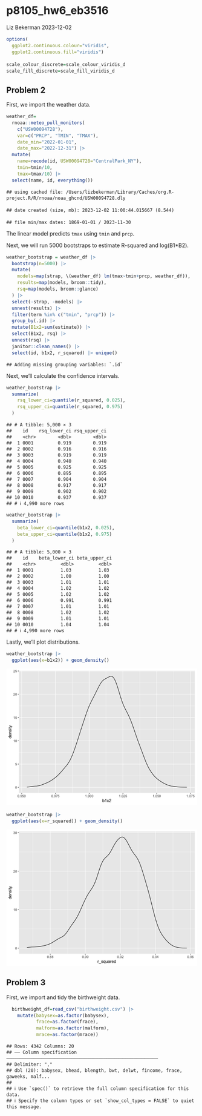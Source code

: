 p8105_hw6_eb3516
================
Liz Bekerman
2023-12-02

``` r
options(
  ggplot2.continuous.colour="viridis",
  ggplot2.continuous.fill="viridis")

scale_colour_discrete=scale_colour_viridis_d
scale_fill_discrete=scale_fill_viridis_d
```

## Problem 2

First, we import the weather data.

``` r
weather_df=
  rnoaa::meteo_pull_monitors(
    c("USW00094728"),
    var=c("PRCP", "TMIN", "TMAX"),
    date_min="2022-01-01",
    date_max="2022-12-31") |>
  mutate(
    name=recode(id, USW00094728="CentralPark_NY"),
    tmin=tmin/10,
    tmax=tmax/10) |>
  select(name, id, everything())
```

    ## using cached file: /Users/lizbekerman/Library/Caches/org.R-project.R/R/rnoaa/noaa_ghcnd/USW00094728.dly

    ## date created (size, mb): 2023-12-02 11:00:44.015667 (8.544)

    ## file min/max dates: 1869-01-01 / 2023-11-30

The linear model predicts `tmax` using `tmin` and `prcp`.

Next, we will run 5000 bootstraps to estimate R-squared and log(B1\*B2).

``` r
weather_bootstrap = weather_df |>
  bootstrap(n=5000) |>
  mutate(
    models=map(strap, \(weather_df) lm(tmax~tmin+prcp, weather_df)),
    results=map(models, broom::tidy),
    rsq=map(models, broom::glance)
  ) |>
  select(-strap, -models) |>
  unnest(results) |>
  filter(term %in% c("tmin", "prcp")) |>
  group_by(.id) |>
  mutate(B1x2=sum(estimate)) |>
  select(B1x2, rsq) |>
  unnest(rsq) |>
  janitor::clean_names() |>
  select(id, b1x2, r_squared) |> unique()
```

    ## Adding missing grouping variables: `.id`

Next, we’ll calculate the confidence intervals.

``` r
weather_bootstrap |>
  summarize(
    rsq_lower_ci=quantile(r_squared, 0.025),
    rsq_upper_ci=quantile(r_squared, 0.975)
  )
```

    ## # A tibble: 5,000 × 3
    ##    id    rsq_lower_ci rsq_upper_ci
    ##    <chr>        <dbl>        <dbl>
    ##  1 0001         0.919        0.919
    ##  2 0002         0.916        0.916
    ##  3 0003         0.919        0.919
    ##  4 0004         0.940        0.940
    ##  5 0005         0.925        0.925
    ##  6 0006         0.895        0.895
    ##  7 0007         0.904        0.904
    ##  8 0008         0.917        0.917
    ##  9 0009         0.902        0.902
    ## 10 0010         0.937        0.937
    ## # ℹ 4,990 more rows

``` r
weather_bootstrap |>
  summarize(
    beta_lower_ci=quantile(b1x2, 0.025),
    beta_upper_ci=quantile(b1x2, 0.975)
  )
```

    ## # A tibble: 5,000 × 3
    ##    id    beta_lower_ci beta_upper_ci
    ##    <chr>         <dbl>         <dbl>
    ##  1 0001          1.03          1.03 
    ##  2 0002          1.00          1.00 
    ##  3 0003          1.01          1.01 
    ##  4 0004          1.02          1.02 
    ##  5 0005          1.02          1.02 
    ##  6 0006          0.991         0.991
    ##  7 0007          1.01          1.01 
    ##  8 0008          1.02          1.02 
    ##  9 0009          1.01          1.01 
    ## 10 0010          1.04          1.04 
    ## # ℹ 4,990 more rows

Lastly, we’ll plot distributions.

``` r
weather_bootstrap |>
  ggplot(aes(x=b1x2)) + geom_density()
```

![](p8105_hw6_eb3516_files/figure-gfm/unnamed-chunk-5-1.png)<!-- -->

``` r
weather_bootstrap |>
  ggplot(aes(x=r_squared)) + geom_density()
```

![](p8105_hw6_eb3516_files/figure-gfm/unnamed-chunk-5-2.png)<!-- -->

## Problem 3

First, we import and tidy the birthweight data.

``` r
  birthweight_df=read_csv("birthweight.csv") |>
    mutate(babysex=as.factor(babysex),
           frace=as.factor(frace),
           malform=as.factor(malform),
           mrace=as.factor(mrace))
```

    ## Rows: 4342 Columns: 20
    ## ── Column specification ────────────────────────────────────────────────────────
    ## Delimiter: ","
    ## dbl (20): babysex, bhead, blength, bwt, delwt, fincome, frace, gaweeks, malf...
    ## 
    ## ℹ Use `spec()` to retrieve the full column specification for this data.
    ## ℹ Specify the column types or set `show_col_types = FALSE` to quiet this message.

